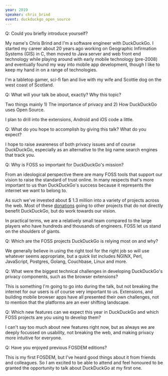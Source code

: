 ```yaml
---
year: 2019
speaker: chris_brind 
event: duckduckgo_open_source
---
```


Q: Could you briefly introduce yourself?

My name's Chris Brind and I'm a software engineer with DuckDuckGo.  I started my career about 20 years ago working on Geographic Infirmation Systems (GIS) in C, then moved to Java server and web front end technology while playing around with early mobile technology (pre-2008) and eventually found my way into mobile app development, though I like to keep my hand in on a range of technologies.  

I'm a tabletop gamer, sci-fi fan and live with my wife and Scottie dog on the west coast of Scotland.

Q: What will your talk be about, exactly? Why this topic?

Two things mainly 1) The importance of privacy and 2) How DuckDuckGo uses Open Source.

I plan to drill into the extensions, Android and iOS code a little.

Q: What do you hope to accomplish by giving this talk? What do you expect?

I hope to raise awareness of both privacy issues and of course DuckDuckGo, especially as an alternative to the big name search engines that track you. 

Q: Why is FOSS so important for DuckDuckGo's mission?

From an ideological perspective there are many FOSS tools that support our vision to raise the standard of trust online.  In many respects that's more important to us than DuckDuckGo's success because it represents the internet we want to belong to.   

As such we've invested about $ 1.3 million into a variety of projects across the web. Most of these [donations](https://duckduckgo.com/donations) going to other projects that do not directly benefit DuckDuckGo, but do work towards our vision.  

In practical terms, we are a relatively small team compared to the large players who have hundreds and thousands of engineers.  FOSS let us stand on the shoulders of giants.

Q: Which are the FOSS projects DuckDuckGo is relying most on and why?

We generally believe in using the right tool for the right job so will use whatever seems appropriate, but a quick list includes NGINX, Perl, JavaScript, Postgres, Golang, Couchbase, Linux and more.

Q: What were the biggest technical challenges in developing DuckDuckGo's privacy components, such as the browser extensions?

This is something I'm going to go into during the talk, but not breaking the internet  for our users is of course very important to us.  Extensions, and building mobile browser apps have all presented their own challenges, not to mention that the platforms are an ever shifting landscape.

Q: Which new features can we expect this year in DuckDuckGo and which FOSS projects are you using to develop them?

I can't say too much about new features right now, but as always we are deeply focussed on usability, not breaking the web, and making privacy more intuitive for everyone. 

Q: Have you enjoyed previous FOSDEM editions?

This is my first FOSDEM, but I've heard good things about it from friends and colleagues. So I am excited to be able to attend and feel honoured to be granted the opportunity to talk about DuckDuckGo at my first one.
